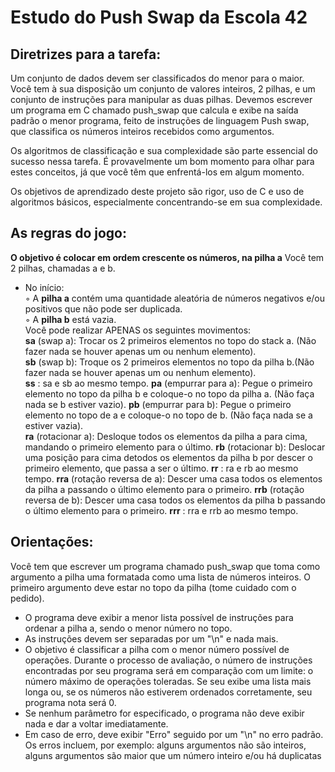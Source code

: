 # Estudo do Push Swap da Escola 42

## Diretrizes para a tarefa:
Um conjunto de dados devem ser classificados do menor para o maior.
Você tem à sua disposição um conjunto de valores inteiros, 2 pilhas, e um conjunto de instruções para manipular as duas pilhas.
Devemos escrever um programa em C chamado push_swap que calcula e exibe
na saída padrão o menor programa, feito de instruções de linguagem Push swap,
que classifica os números inteiros recebidos como argumentos.

Os algoritmos de classificação e sua complexidade são parte essencial do sucesso nessa tarefa. É provavelmente um bom momento para olhar para estes conceitos, já que você
têm que enfrentá-los em algum momento.

Os objetivos de aprendizado deste projeto são rigor, uso de C e uso de algoritmos básicos, especialmente concentrando-se em sua complexidade.

## As regras do jogo:
**O objetivo é colocar em ordem crescente os números, na pilha a**
 Você tem 2 pilhas, chamadas a e b.
- No início:\
    ◦ A **pilha a** contém uma quantidade aleatória de números negativos e/ou positivos
que não pode ser duplicada.\
    ◦ A **pilha b** está vazia.\
Você pode realizar APENAS os seguintes movimentos:\
    **sa** (swap a): Trocar os 2 primeiros elementos no topo do stack a. (Não fazer nada se houver apenas um ou nenhum elemento).\
    **sb** (swap b): Troque os 2 primeiros elementos no topo da pilha b.(Não fazer nada se houver apenas um ou nenhum elemento).\
    **ss** : sa e sb ao mesmo tempo.
    **pa** (empurrar para a): Pegue o primeiro elemento no topo da pilha b e coloque-o no topo da pilha a. (Não faça nada se b estiver vazio).
    **pb** (empurrar para b): Pegue o primeiro elemento no topo de a e coloque-o no topo de b. (Não faça nada se a estiver vazia).\
    **ra** (rotacionar a): Desloque todos os elementos da pilha a para cima, mandando o primeiro elemento para o último.
    **rb** (rotacionar b): Deslocar uma posição para cima  detodos os elementos da pilha b por descer o primeiro elemento, que passa a ser o último.
    **rr** : ra e rb ao mesmo tempo.
    **rra** (rotação reversa de a): Descer uma casa todos os elementos da pilha a passando o último elemento para o primeiro.
    **rrb** (rotação reversa de b): Descer uma casa todos os elementos da pilha b passando o último elemento para o primeiro.
    **rrr** : rra e rrb ao mesmo tempo.

## Orientações:
Você tem que escrever um programa chamado push_swap que toma como argumento a pilha uma formatada como uma lista de números inteiros. O primeiro argumento deve estar no topo da pilha (tome cuidado com o pedido).
- O programa deve exibir a menor lista possível de instruções para ordenar a pilha a, sendo o menor número no topo.
- As instruções devem ser separadas por um "\n" e nada mais.
- O objetivo é classificar a pilha com o menor número possível de operações. Durante o processo de avaliação, o número de instruções encontradas por seu programa será em comparação com um limite: o número máximo de operações toleradas. Se seu exibe uma lista mais longa ou, se os números não estiverem ordenados corretamente, seu programa nota será 0.
- Se nenhum parâmetro for especificado, o programa não deve exibir nada e dar a voltar imediatamente.
- Em caso de erro, deve exibir "Erro" seguido por um "\n" no erro padrão.
Os erros incluem, por exemplo: alguns argumentos não são inteiros, alguns argumentos são maior que um número inteiro e/ou há duplicatas
